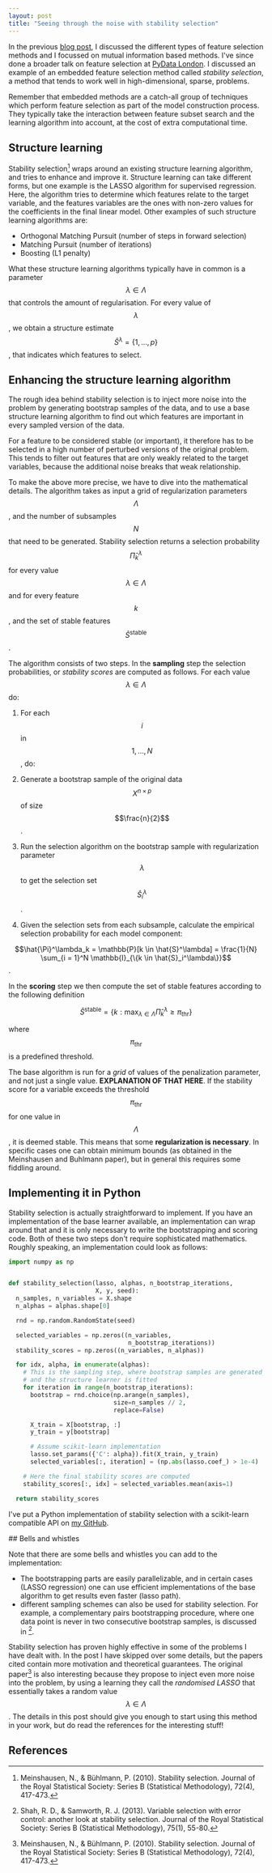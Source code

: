 ```yaml
---
layout: post
title: "Seeing through the noise with stability selection"
---
```


In the previous [blog post](https://thuijskens.github.io/2017/10/07/feature-selection/), I discussed the different types of feature selection methods and I focussed on mutual information based methods. I've since done a broader talk on feature selection at [PyData London](https://www.youtube.com/watch?v=JsArBz46_3s&index=20&list=PLGVZCDnMOq0ovNxfxOqYcBcQOIny9Zvb-). I discussed an example of an embedded feature selection method called *stability selection*, a method that tends to work well in high-dimensional, sparse, problems.

<!--excerpt-->

Remember that embedded methods are a catch-all group of techniques which perform feature selection as part of the model construction process. They typically take the interaction between feature subset search and the learning algorithm into account, at the cost of extra computational time.

## Structure learning

Stability selection[^1] wraps around an existing structure learning algorithm, and tries to enhance and improve it. Structure learning can take different forms, but one example is the LASSO algorithm for supervised regression. Here, the algorithm tries to determine which features relate to the target variable, and the features variables are the ones with non-zero values for the coefficients in the final linear model. Other examples of such structure learning algorithms are:

- Orthogonal Matching Pursuit (number of steps in forward selection)
- Matching Pursuit (number of iterations)
- Boosting (L1 penalty)

What these structure learning algorithms typically have in common is a parameter $$\lambda \in \Lambda$$ that controls the amount of regularisation. For every value of $$\lambda$$, we obtain a structure estimate $$\hat{S}^{\lambda} = \{1, \ldots, p\}$$, that indicates which features to select.

## Enhancing the structure learning algorithm

The rough idea behind stability selection is to inject more noise into the problem by generating bootstrap samples of the data, and to use a base structure learning algorithm to find out which features are important in every sampled version of the data.

For a feature to be considered stable (or important), it therefore has to be selected in a high number of perturbed versions of the original problem. This tends to filter out features that are only weakly related to the target variables, because the additional noise breaks that weak relationship.

To make the above more precise, we have to dive into the mathematical details. The algorithm takes as input a grid of regularization parameters $$\Lambda$$, and the number of subsamples $$N$$ that need to be generated. Stability selection returns a selection probability $$\hat{\Pi}^\lambda_k$$ for every value $$\lambda \in \Lambda$$ and for every feature $$k$$, and the set of stable features $$\hat{S}^{\text{stable}}$$.

The algorithm consists of two steps. In the **sampling** step the selection probabilities, or *stability scores* are computed as follows. For each value $$\lambda \in \Lambda$$ do:

1. For each $$i$$ in $$1, \ldots, N$$, do:

  1. Generate a bootstrap sample of the original data $$X^{n \times p}$$ of size $$\frac{n}{2}$$.
  2. Run the selection algorithm on the bootstrap sample with regularization parameter $$\lambda$$ to get the selection set $$\hat{S}_i^\lambda$$.

2. Given the selection sets from each subsample, calculate the empirical selection probability for each model component:

$$\hat{\Pi}^\lambda_k = \mathbb{P}[k \in \hat{S}^\lambda] = \frac{1}{N} \sum_{i = 1}^N \mathbb{I}_{\{k \in \hat{S}_i^\lambda\}}$$.

In the **scoring** step we then compute the set of stable features according to the following definition

$$\hat{S}^{\text{stable}} = \{k : \max_{\lambda \in \Lambda} \hat{\Pi}_k^\lambda \geq \pi_\text{thr}\}$$

where $$\pi_\text{thr}$$ is a predefined threshold.

The base algorithm is run for a *grid* of values of the penalization parameter, and not just a single value. **EXPLANATION OF THAT HERE**. If the stability score for a variable exceeds the threshold $$\pi_\text{thr}$$ for one value in $$\Lambda$$, it is deemed stable. This means that some **regularization is necessary**. In specific cases one can obtain minimum bounds (as obtained in the Meinshausen and Buhlmann paper), but in general this requires some fiddling around.

## Implementing it in Python

Stability selection is actually straightforward to implement. If you have an implementation of the base learner available, an implementation can wrap around that and it is only necessary to write the bootstrapping and scoring code. Both of these two steps don't require sophisticated mathematics. Roughly speaking, an implementation could look as follows:

```python
import numpy as np


def stability_selection(lasso, alphas, n_bootstrap_iterations,
                        X, y, seed):
  n_samples, n_variables = X.shape
  n_alphas = alphas.shape[0]

  rnd = np.random.RandomState(seed)

  selected_variables = np.zeros((n_variables,
                                 n_bootstrap_iterations))
  stability_scores = np.zeros((n_variables, n_alphas))

  for idx, alpha, in enumerate(alphas):
    # This is the sampling step, where bootstrap samples are generated
    # and the structure learner is fitted
    for iteration in range(n_bootstrap_iterations):
      bootstrap = rnd.choice(np.arange(n_samples),
                             size=n_samples // 2,
                             replace=False)

      X_train = X[bootstrap, :]
      y_train = y[bootstrap]

      # Assume scikit-learn implementation
      lasso.set_params({'C': alpha}).fit(X_train, y_train)
      selected_variables[:, iteration] = (np.abs(lasso.coef_) > 1e-4)

    # Here the final stability scores are computed
    stability_scores[:, idx] = selected_variables.mean(axis=1)

  return stability_scores
```

I've put a Python implementation of stability selection with a scikit-learn compatible API on [my GitHub]().

## Bells and whistles

Note that there are some bells and whistles you can add to the implementation:

* The bootstrapping parts are easily parallelizable, and in certain cases (LASSO regression) one can use efficient implementations of the base algorithm to get results even faster (lasso path).
* different sampling schemes can also be used for stability selection. For example, a complementary pairs bootstrapping procedure, where one data point is never in two consecutive bootstrap samples, is discussed in [^2].

Stability selection has proven highly effective in some of the problems I have dealt with. In the post I have skipped over some details, but the papers cited contain more motivation and theoretical guarantees. The original paper[^1] is also interesting because they propose to inject even more noise into the problem, by using a learning they call the *randomised LASSO* that essentially takes a random value $$\lambda \in \Lambda$$. The details in this post should give you enough to start using this method in your work, but do read the references for the interesting stuff!

## References

[^1]: Meinshausen, N., & Bühlmann, P. (2010). Stability selection. Journal of the Royal Statistical Society: Series B (Statistical Methodology), 72(4), 417-473.

[^2]: Shah, R. D., & Samworth, R. J. (2013). Variable selection with error control: another look at stability selection. Journal of the Royal Statistical Society: Series B (Statistical Methodology), 75(1), 55-80.
